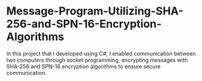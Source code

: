 # Message-Program-Utilizing-SHA-256-and-SPN-16-Encryption-Algorithms
In this project that I developed using C#, I enabled communication between two computers through socket programming, encrypting messages with SHA-256 and SPN-16 encryption algorithms to ensure secure communication.
